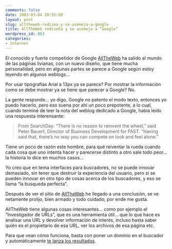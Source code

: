 ```yaml
---
comments: false
date: 2003-03-04 20:55:20
layout: post
slug: alltheweb-redisea-y-se-asemeja-a-google
title: AllTheWeb rediseña y se asemeja a “Google”
wordpress_id: 863
categories:
- Internet
---
```


El conocido y fuerte competidor de Google [AllTheWeb](http://www.alltheweb.com) ha salido al mundo de las páginas livianas, con un nuevo diseño, que tiene mucha personalidad, pero en algunas partes se parece a Google según estoy leyendo en algunos weblogs…





Por usar tipografías Arial a 13px ya se parece? Por mostrar la información como se debe mostrar ya se tiene que parecer a Google? No.





La gente responde… yo digo, Google no patento el modo texto, entonces yo puedo hacerlo, pero eso suena por ahí un poco prepotente, a lo cual, cuando terminé de leer la nota del weblog dedicado a Google, había leído una respuesta interensante:





> From SearchDay: “There is no reason to reinvent the wheel,” said Peter Bauert, Director of Business Development for FAST. “Having said that, there’s no way you can compete on look and feel alone.”





Tiene un poco de razón este hombre, para qué reiventar la rueda cuando cada cosa que uno intenta hacer y parecerse distinto a otro sale todo peor… la historia lo dice en muchos casos…





Yo creo que en tema interfaces para buscadores, no se puede innovar demasiado, sin tener que destruir la experiencia del usuario, pero si se pueden innovar en otro tipo de cosas acerca de los buscadores, y eso se llama “la busqueda perfecta”.





Después de ver el sitio de [AllTheWeb](http://www.alltheweb.com) he llegado a una conclusión, se ve netamente prolijo, bien armado y todo cuidado, por ende me gusta.





AllTheWeb tiene algunas cosas interesantes… como por ejemplo el “Investigador de URLs”, que es una herramienta útil… que lo que hace es analisar una URL y devolver información de interés, incluso hasta saber quién es el propietario de esa URL, ver los archivos de esa página etc.





Para que vean cómo funciona, basta con poner un dominio en el buscador y automáticamente [te lanza los resultados](http://www.alltheweb.com/urlinfo?q=www.minid.net).




 
